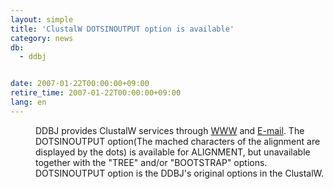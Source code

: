 ```yaml
---
layout: simple
title: 'ClustalW DOTSINOUTPUT option is available'
category: news
db:
  - ddbj


date: 2007-01-22T00:00:00+09:00
retire_time: 2007-01-22T00:00:00+09:00
lang: en
---
```


<dd>DDBJ provides ClustalW services through <a href="http://clustalw.ddbj.nig.ac.jp/top-e.html">WWW</a> and <a href="/search/explain/clustalw_exp-e.html">E-mail</a>. The DOTSINOUTPUT option(The mached characters of the alignment are displayed by the dots) is available for ALIGNMENT, but unavailable together with the "TREE" and/or "BOOTSTRAP" options. DOTSINOUTPUT option is the DDBJ's original options in the ClustalW.</dd>
